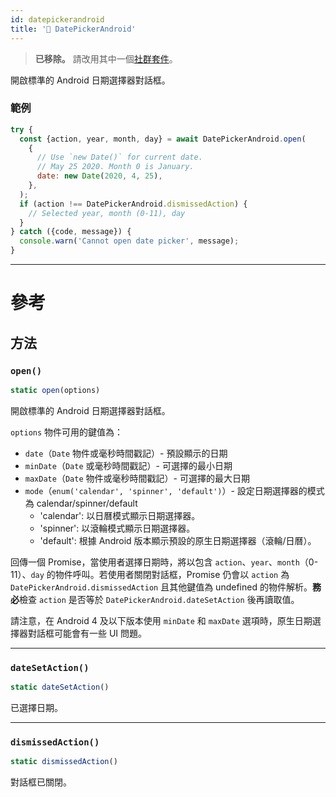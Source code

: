 ```yaml
---
id: datepickerandroid
title: '🚧 DatePickerAndroid'
---
```


> **已移除。** 請改用其中一個[社群套件](https://reactnative.directory/?search=datepicker)。

開啟標準的 Android 日期選擇器對話框。

### 範例

```jsx
try {
  const {action, year, month, day} = await DatePickerAndroid.open(
    {
      // Use `new Date()` for current date.
      // May 25 2020. Month 0 is January.
      date: new Date(2020, 4, 25),
    },
  );
  if (action !== DatePickerAndroid.dismissedAction) {
    // Selected year, month (0-11), day
  }
} catch ({code, message}) {
  console.warn('Cannot open date picker', message);
}
```

---

# 參考

## 方法

### `open()`

```jsx
static open(options)
```

開啟標準的 Android 日期選擇器對話框。

`options` 物件可用的鍵值為：

- `date`（`Date` 物件或毫秒時間戳記）- 預設顯示的日期
- `minDate`（`Date` 或毫秒時間戳記）- 可選擇的最小日期
- `maxDate`（`Date` 物件或毫秒時間戳記）- 可選擇的最大日期
- `mode`（`enum('calendar', 'spinner', 'default')`）- 設定日期選擇器的模式為 calendar/spinner/default
  - 'calendar': 以日曆模式顯示日期選擇器。
  - 'spinner': 以滾輪模式顯示日期選擇器。
  - 'default': 根據 Android 版本顯示預設的原生日期選擇器（滾輪/日曆）。

回傳一個 Promise，當使用者選擇日期時，將以包含 `action`、`year`、`month`（0-11）、`day` 的物件呼叫。若使用者關閉對話框，Promise 仍會以 `action` 為 `DatePickerAndroid.dismissedAction` 且其他鍵值為 undefined 的物件解析。**務必**檢查 `action` 是否等於 `DatePickerAndroid.dateSetAction` 後再讀取值。

請注意，在 Android 4 及以下版本使用 `minDate` 和 `maxDate` 選項時，原生日期選擇器對話框可能會有一些 UI 問題。

---

### `dateSetAction()`

```jsx
static dateSetAction()
```

已選擇日期。

---

### `dismissedAction()`

```jsx
static dismissedAction()
```

對話框已關閉。